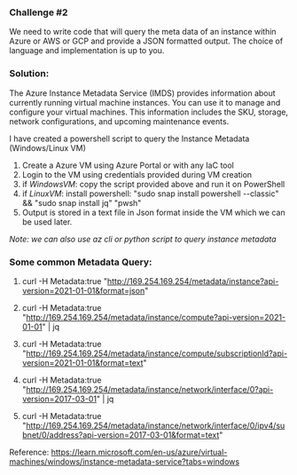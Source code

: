 ### Challenge #2
We need to write code that will query the meta data of an instance within Azure or AWS or GCP and provide a JSON formatted output. The choice of language and implementation is up to you.

### Solution:
The Azure Instance Metadata Service (IMDS) provides information about currently running virtual machine instances. You can use it to manage and configure your virtual machines. This information includes the SKU, storage, network configurations, and upcoming maintenance events.

I have created a powershell script to query the Instance Metadata (Windows/Linux VM)
1. Create a Azure VM using Azure Portal or with any IaC tool
2. Login to the VM using credentials provided during VM creation
3. if _WindowsVM_: copy the script provided above and run it on PowerShell
4. if _LinuxVM_: install powershell: 
                 "sudo snap install powershell --classic" && "sudo snap install jq"
                 "pwsh"
5. Output is stored in a text file in Json format inside the VM which we can be used later.

_Note: we can also use az cli or python script to query instance metadata_


### Some common Metadata Query:
1. curl -H Metadata:true "http://169.254.169.254/metadata/instance?api-version=2021-01-01&format=json"
2. curl -H Metadata:true "http://169.254.169.254/metadata/instance/compute?api-version=2021-01-01" | jq
3. curl -H Metadata:true "http://169.254.169.254/metadata/instance/compute/subscriptionId?api-version=2021-01-01&format=text"

4. curl -H Metadata:true "http://169.254.169.254/metadata/instance/network/interface/0?api-version=2017-03-01" | jq
5. curl -H Metadata:true "http://169.254.169.254/metadata/instance/network/interface/0/ipv4/subnet/0/address?api-version=2017-03-01&format=text"



Reference: https://learn.microsoft.com/en-us/azure/virtual-machines/windows/instance-metadata-service?tabs=windows 
